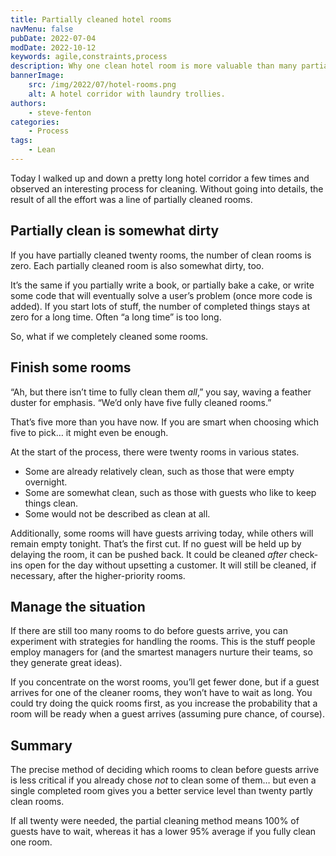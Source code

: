 ```yaml
---
title: Partially cleaned hotel rooms
navMenu: false
pubDate: 2022-07-04
modDate: 2022-10-12
keywords: agile,constraints,process
description: Why one clean hotel room is more valuable than many partially cleaned rooms.
bannerImage:
    src: /img/2022/07/hotel-rooms.png
    alt: A hotel corridor with laundry trollies.
authors:
    - steve-fenton
categories:
    - Process
tags:
    - Lean
---
```


Today I walked up and down a pretty long hotel corridor a few times and observed an interesting process for cleaning. Without going into details, the result of all the effort was a line of partially cleaned rooms.

## Partially clean is somewhat dirty

If you have partially cleaned twenty rooms, the number of clean rooms is zero. Each partially cleaned room is also somewhat dirty, too.

It’s the same if you partially write a book, or partially bake a cake, or write some code that will eventually solve a user’s problem (once more code is added). If you start lots of stuff, the number of completed things stays at zero for a long time. Often “a long time” is too long.

So, what if we completely cleaned some rooms.

## Finish some rooms

“Ah, but there isn’t time to fully clean them *all*,” you say, waving a feather duster for emphasis. “We’d only have five fully cleaned rooms.”

That’s five more than you have now. If you are smart when choosing which five to pick… it might even be enough.

At the start of the process, there were twenty rooms in various states.

- Some are already relatively clean, such as those that were empty overnight.
- Some are somewhat clean, such as those with guests who like to keep things clean.
- Some would not be described as clean at all.

Additionally, some rooms will have guests arriving today, while others will remain empty tonight. That’s the first cut. If no guest will be held up by delaying the room, it can be pushed back. It could be cleaned *after* check-ins open for the day without upsetting a customer. It will still be cleaned, if necessary, after the higher-priority rooms.

## Manage the situation

If there are still too many rooms to do before guests arrive, you can experiment with strategies for handling the rooms. This is the stuff people employ managers for (and the smartest managers nurture their teams, so they generate great ideas).

If you concentrate on the worst rooms, you’ll get fewer done, but if a guest arrives for one of the cleaner rooms, they won’t have to wait as long. You could try doing the quick rooms first, as you increase the probability that a room will be ready when a guest arrives (assuming pure chance, of course).

## Summary

The precise method of deciding which rooms to clean before guests arrive is less critical if you already chose *not* to clean some of them… but even a single completed room gives you a better service level than twenty partly clean rooms.

If all twenty were needed, the partial cleaning method means 100% of guests have to wait, whereas it has a lower 95% average if you fully clean one room.